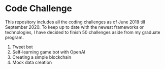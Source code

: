 # Code Challenge

This repository includes all the coding challenges as of June 2018 till September 2020. To keep up to date with the newest frameworks or technologies, I have decided to finish 50 challenges aside from my graduate program.

1. Tweet bot
2. Self-learning game bot with OpenAI
3. Creating a simple blockchain
4. Mock data creation 


